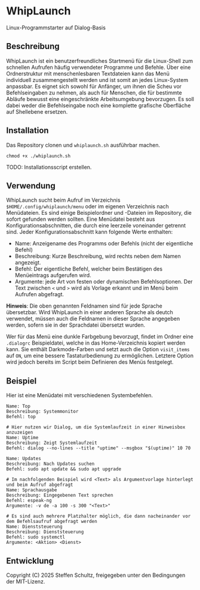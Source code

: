 # WhipLaunch
Linux-Programmstarter auf Dialog-Basis

## Beschreibung

WhipLaunch ist ein benutzerfreundliches Startmenü für die Linux-Shell zum schnellen Aufrufen häufig verwendeter Programme und Befehle. Über eine Ordnerstruktur mit menschenlesbaren Textdateien kann das Menü individuell zusammengestellt werden und ist somit an jedes Linux-System anpassbar. Es eignet sich sowohl für Anfänger, um ihnen die Scheu vor Befehlseingaben zu nehmen, als auch für Menschen, die für bestimmte Abläufe bewusst eine eingeschränkte Arbeitsumgebung bevorzugen. Es soll dabei weder die Befehlseingabe noch eine komplette grafische Oberfläche auf Shellebene ersetzen.

## Installation

Das Repository clonen und `whiplaunch.sh` ausführbar machen. 

```
chmod +x ./whiplaunch.sh
```

TODO: Installationsscript erstellen.

## Verwendung

WhipLaunch sucht beim Aufruf im Verzeichnis `$HOME/.config/whiplaunch/menu` oder im eigenen Verzeichnis nach Menüdateien. Es sind einige Beispielordner und -Dateien im Repository, die sofort gefunden werden sollten. Eine Menüdatei besteht aus Konfigurationsabschnitten, die durch eine leerzeile voneinander getrennt sind. Jeder Konfigurationsabschnitt kann folgende Werte enthalten: 

* Name: Anzeigename des Programms oder Befehls (nicht der eigentliche Befehl)
* Beschreibung: Kurze Beschreibung, wird rechts neben dem Namen angezeigt.
* Befehl: Der eigentliche Befehl, welcher beim Bestätigen des Menüeintrags aufgerufen wird. 
* Argumente: jede Art von festen oder dynamischen Befehlsoptionen. Der Text zwischen `<` und `>` wird als Vorlage erkannt und im Menü beim Aufrufen abgefragt. 

**Hinweis**: Die oben genannten Feldnamen sind für jede Sprache übersetzbar. Wird WhipLaunch in einer anderen Sprache als deutch verwendet, müssen auch die Feldnamen in dieser Sprache angegeben werden, sofern sie in der Sprachdatei übersetzt wurden. 

Wer für das Menü eine dunkle Farbgebung bevorzugt, findet im Ordner eine `.dialogrc` Beispieldatei, welche in das Home-Verzeichnis kopiert werden kann. Sie enthält Darkmode-Farben und setzt auch die Option `visit_items` auf `ON`, um eine bessere Tastaturbedienung zu ermöglichen. Letztere Option wird jedoch bereits im Script beim Definieren des Menüs festgelegt. 

## Beispiel

Hier ist eine Menüdatei mit verschiedenen Systembefehlen.

```
Name: Top
Beschreibung: Systemmonitor
Befehl: top

# Hier nutzen wir Dialog, um die Systemlaufzeit in einer Hinweisbox anzuzeigen
Name: Uptime
Beschreibung: Zeigt Systemlaufzeit
Befehl: dialog --no-lines --title "uptime" --msgbox "$(uptime)" 10 70

Name: Updates
Beschreibung: Nach Updates suchen
Befehl: sudo apt update && sudo apt upgrade

# Im nachfolgenden Beispiel wird <Text> als Argumentvorlage hinterlegt und beim Aufruf abgefragt
Name: Sprachausgabe
Beschreibung: Eingegebenen Text sprechen
Befehl: espeak-ng
Argumente: -v de -a 100 -s 300 "<Text>"

# Es sind auch mehrere Platzhalter möglich, die dann nacheinander vor dem Befehlsaufruf abgefragt werden
Name: Dienststeuerung
Beschreibung: Dienststeuerung
Befehl: sudo systemctl
Argumente: <Aktion> <Dienst>
```

## Entwicklung

Copyright (C) 2025 Steffen Schultz, freigegeben unter den Bedingungen der MIT-Lizenz. 

